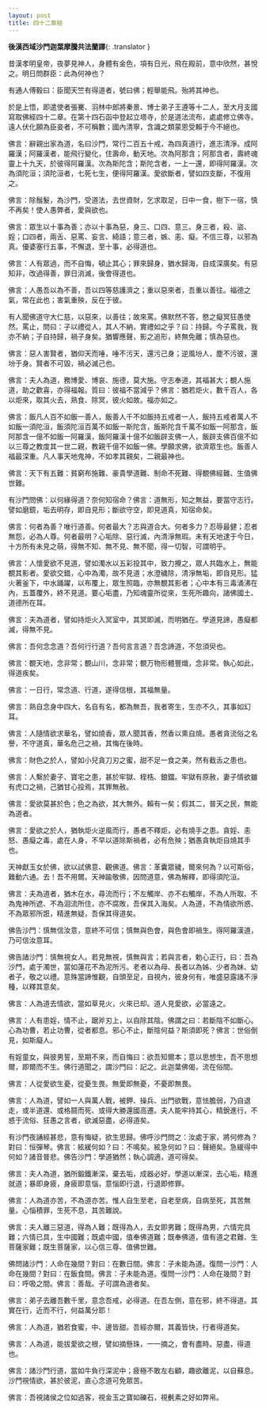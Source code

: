 ```yaml
---
layout: post
title: 四十二章經
---
```


**後漢西域沙門迦葉摩騰共法蘭譯**{: .translator }

昔漢孝明皇帝，夜夢見神人，身體有金色，項有日光，飛在殿前，意中欣然，甚悅之。明日問群臣：此為何神也？

有通人傅毅曰：臣聞天竺有得道者，號曰佛；輕舉能飛。殆將其神也。

於是上悟，即遣使者張騫、羽林中郎將秦景、博士弟子王遵等十二人，至大月支國寫取佛經四十二章。在第十四石函中登起立塔寺，於是道法流布，處處修立佛寺。遠人伏化願為臣妾者，不可稱數；國內清寧，含識之類蒙恩受賴于今不絕也。

佛言：辭親出家為道，名曰沙門，常行二百五十戒，為四真道行，進志清淨。成阿羅漢；阿羅漢者，能飛行變化，住壽命，動天地。次為阿那含；阿那含者，壽終魂靈上十九天，於彼得阿羅漢。次為斯陀含；斯陀含者，一上一還，即得阿羅漢。次為須陀洹；須陀洹者，七死七生，便得阿羅漢。愛欲斷者，譬如四支斷，不復用之。

佛言：除鬚髮，為沙門，受道法，去世資財，乞求取足，日中一食，樹下一宿，慎不再矣！使人愚弊者，愛與欲也。

佛言：眾生以十事為善；亦以十事為惡，身三、口四、意三。身三者，殺、盜、婬；口四者，兩舌、惡罵、妄言、綺語；意三者，嫉、恚、癡。不信三尊，以邪為真。優婆塞行五事，不懈退，至十事，必得道也。

佛言：人有眾過，而不自悔，頓止其心；罪來歸身，猶水歸海，自成深廣矣。有惡知非，改過得善，罪日消滅，後會得道也。

佛言：人愚吾以為不善，吾以四等慈護濟之；重以惡來者，吾重以善往。福德之氣，常在此也；害氣重殃，反在于彼。

有人聞佛道守大仁慈，以惡來，以善往；故來罵。佛默然不答，愍之癡冥狂愚使然。罵止，問曰：子以禮從人，其人不納，實禮如之乎？曰：持歸。今子罵我，我亦不納；子自持歸，禍子身矣。猶響應聲，影之追形，終無免離；慎為惡也。

佛言：惡人害賢者，猶仰天而唾，唾不污天，還污己身；逆風坋人，塵不污彼，還坋于身。賢者不可毀，禍必滅己也。

佛言：夫人為道，務博愛、博哀、施德，莫大施。守志奉道，其福甚大；覩人施道，助之歡喜，亦得福報。質曰：彼福不當減乎？佛言：猶若炬火，數千百人，各以炬來，取其火去，熟食、除冥，彼火如故。福亦如之。

佛言：飯凡人百不如飯一善人，飯善人千不如飯持五戒者一人，飯持五戒者萬人不如飯一須陀洹，飯須陀洹百萬不如飯一斯陀含，飯斯陀含千萬不如飯一阿那含，飯阿那含一億不如飯一阿羅漢，飯阿羅漢十億不如飯辟支佛一人，飯辟支佛百億不如以三尊之教度其一世二親，教親千億不如飯一佛。學願求佛，欲濟眾生也。飯善人福最深重。凡人事天地鬼神，不如孝其親矣，二親最神也。

佛言：天下有五難：貧窮布施難、豪貴學道難、制命不死難、得覩佛經難、生值佛世難。

有沙門問佛：以何緣得道？奈何知宿命？佛言：道無形，知之無益，要當守志行。譬如磨鏡，垢去明存，即自見形；斷欲守空，即見道真，知宿命矣。

佛言：何者為善？唯行道善。何者最大？志與道合大。何者多力？忍辱最健；忍者無怨，必為人尊。何者最明？心垢除、惡行滅，內清淨無瑕。未有天地逮于今日，十方所有未見之萌，得無不知、無不見、無不聞，得一切智，可謂明乎。

佛言：人懷愛欲不見道，譬如濁水以五彩投其中，致力攪之，眾人共臨水上，無能覩其影者。愛欲交錯，心中為濁，故不見道；水澄穢除，清淨無垢，即自見形。猛火著釜下，中水踊躍，以布覆上，眾生照臨，亦無覩其影者；心中本有三毒涌沸在內，五蓋覆外，終不見道。要心垢盡，乃知魂靈所從來，生死所趣向，諸佛國土、道德所在耳。

佛言：夫為道者，譬如持炬火入冥室中，其冥即滅，而明猶在。學道見諦，愚癡都滅，得無不見。

佛言：吾何念念道？吾何行行道？吾何言言道？吾念諦道，不忽須臾也。

佛言：覩天地，念非常；覩山川，念非常；覩万物形體豐熾，念非常。執心如此，得道疾矣。

佛言：一日行，常念道、行道，遂得信根，其福無量。

佛言：熟自念身中四大，名自有名，都為無吾，我者寄生，生亦不久，其事如幻耳。

佛言：人隨情欲求華名，譬如燒香，眾人聞其香，然香以熏自燒。愚者貪流俗之名譽，不守道真，華名危己之禍，其悔在後時。

佛言：財色之於人，譬如小兒貪刀刃之蜜，甜不足一食之美，然有截舌之患也。

佛言：人繫於妻子、寶宅之患，甚於牢獄、桎梏、鋃鐺。牢獄有原赦，妻子情欲雖有虎口之禍，己猶甘心投焉，其罪無赦。

佛言：愛欲莫甚於色；色之為欲，其大無外。賴有一矣；假其二，普天之民，無能為道者。

佛言：愛欲之於人，猶執炬火逆風而行，愚者不釋炬，必有燒手之患。貪婬、恚怒、愚癡之毒，處在人身，不早以道除斯禍者，必有危殃；猶愚貪執炬自燒其手也。

天神獻玉女於佛，欲以試佛意、觀佛道。佛言：革囊眾穢，爾來何為？以可斯俗，難動六通。去！吾不用爾。天神踰敬佛，因問道意，佛為解釋，即得須陀洹。

佛言：夫為道者，猶木在水，尋流而行；不左觸岸、亦不右觸岸，不為人所取、不為鬼神所遮、不為洄流所住，亦不腐敗，吾保其入海矣。人為道，不為情欲所惑、不為眾邪所誑，精進無疑，吾保其得道矣。

佛告沙門：慎無信汝意，意終不可信；慎無與色會，與色會即禍生。得阿羅漢道，乃可信汝意耳。

佛告諸沙門：慎無視女人。若見無視，慎無與言；若與言者，勅心正行，曰：吾為沙門，處于濁世，當如蓮花不為泥所污。老者以為母、長者以為姊、少者為妹、幼者子，敬之以禮。意殊當諦惟觀，自頭至足，自視內，彼身何有，唯盛惡露諸不淨種，以釋其意矣。

佛言：人為道去情欲，當如草見火，火來已却。道人見愛欲，必當遠之。

佛言：人有患婬，情不止，踞斧刃上，以自除其陰。佛謂之曰：若斷陰不如斷心。心為功曹，若止功曹，從者都息。邪心不止，斷陰何益？斯須即死？佛言：世俗倒見，如斯癡人。

有婬童女，與彼男誓，至期不來，而自悔曰：欲吾知爾本；意以思想生，吾不思想爾，即爾而不生。佛行道聞之，謂沙門曰：記之。此迦葉佛偈，流在俗間。

佛言：人從愛欲生憂，從憂生畏。無愛即無憂，不憂即無畏。

佛言：人為道，譬如一人與萬人戰，被鉀、操兵、出門欲戰，意怯膽弱，乃自退走，或半道還、或格鬪而死、或得大勝還國高遷。夫人能牢持其心，精銳進行，不惑于流俗、狂愚之言者，欲滅惡盡，必得道矣。

有沙門夜誦經甚悲，意有悔疑，欲生思歸。佛呼沙門問之：汝處于家，將何修為？對曰：恒彈琴。佛言：絃緩何如？曰：不鳴矣。絃急何如？曰：聲絕矣。急緩得中何如？諸音普悲。佛告沙門：學道猶然；執心調適，道可得矣。

佛言：夫人為道，猶所鍛鐵漸深，棄去垢，成器必好。學道以漸深，去心垢，精進就道；暴即身疲，身疲即意惱，意惱即行退，行退即修罪。

佛言：人為道亦苦，不為道亦苦。惟人自生至老，自老至病，自病至死，其苦無量。心惱積罪，生死不息，其苦難說。

佛言：夫人離三惡道，得為人難；既得為人，去女即男難；既得為男，六情完具難；六情已具，生中國難；既處中國，值奉佛道難；既奉佛道，值有道之君難、生菩薩家難；既生菩薩家，以心信三尊、值佛世難。

佛問諸沙門：人命在幾間？對曰：在數日間。佛言：子未能為道。復問一沙門：人命在幾間？對曰：在飯食間。佛言：子未能為道。復問一沙門：人命在幾間？對曰：呼吸之間。佛言：善哉。子可謂為道者矣。

佛言：弟子去離吾數千里，意念吾戒，必得道。在吾左側，意在邪，終不得道。其實在行，近而不行，何益萬分耶！

佛言：人為道，猶若食蜜，中、邊皆甜。吾經亦爾，其義皆快，行者得道矣。

佛言：人為道，能拔愛欲之根，譬如摘懸珠，一一摘之，會有盡時。惡盡，得道也。

佛言：諸沙門行道，當如牛負行深泥中；疲極不敢左右顧，趣欲離泥，以自蘇息。沙門視情欲，甚於彼泥，直心念道可免眾苦。

佛言：吾視諸侯之位如過客，視金玉之寶如礫石，視㲲素之好如弊帛。
